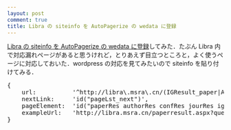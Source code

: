 ```yaml
---
layout: post
comment: true
title: Libra の siteinfo を AutoPagerize の wedata に登録
---
```

<a href="http://wedata.net/items/2838" target="_self">Libra の siteinfo を AutoPagerize の wedata に登録</a>してみた．たぶん Libra 内で対応漏れページがあると思うけれど，とりあえず目立つところと，よく使うページに対応しておいた．wordpress の対応を見てみたいので siteinfo を貼り付けてみる．

<pre>
{
    url:          '^http://libra\.msra\.cn/(IGResult_paper|AuthorResult|authordetail|AuthorDetail|PaperResult|paperresult|ConferenceResult|JournalResult|IGResult|papercited)\.aspx.+',
    nextLink:     'id("pageLst_next")',
    pageElement:  'id("paperRes authorRes confRes jourRes igRes paperList")',
    exampleUrl:   'http://libra.msra.cn/paperresult.aspx?query=association+rules',
}
</pre>
